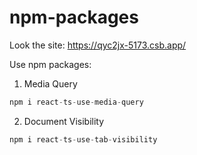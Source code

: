 # npm-packages

Look the site:
https://qyc2jx-5173.csb.app/

Use npm packages:
1) Media Query
```js
npm i react-ts-use-media-query
```
2) Document Visibility
```js
npm i react-ts-use-tab-visibility
```
